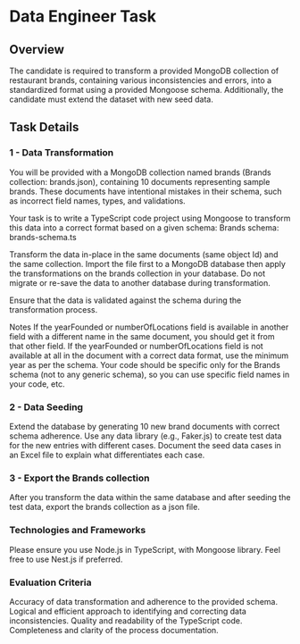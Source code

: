 # Data Engineer Task

## Overview

The candidate is required to transform a provided MongoDB collection of restaurant brands, containing various inconsistencies and errors, into a standardized format using a provided Mongoose schema. Additionally, the candidate must extend the dataset with new seed data.

## Task Details

### 1 - Data Transformation

You will be provided with a MongoDB collection named brands (Brands collection: brands.json), containing 10 documents representing sample brands. These documents have intentional mistakes in their schema, such as incorrect field names, types, and validations.

Your task is to write a TypeScript code project using Mongoose to transform this data into a correct format based on a given schema: Brands schema: brands-schema.ts

Transform the data in-place in the same documents (same object Id) and the same collection. Import the file first to a MongoDB database then apply the transformations on the brands collection in your database. Do not migrate or re-save the data to another database during transformation.

Ensure that the data is validated against the schema during the transformation process.

Notes
If the yearFounded or numberOfLocations field is available in another field with a different name in the same document, you should get it from that other field.
If the yearFounded or numberOfLocations field is not available at all in the document with a correct data format, use the minimum year as per the schema.
Your code should be specific only for the Brands schema (not to any generic schema), so you can use specific field names in your code, etc.

### 2 - Data Seeding

Extend the database by generating 10 new brand documents with correct schema adherence.
Use any data library (e.g., Faker.js) to create test data for the new entries with different cases.
Document the seed data cases in an Excel file to explain what differentiates each case.

### 3 - Export the Brands collection

After you transform the data within the same database and after seeding the test data, export the brands collection as a json file.

### Technologies and Frameworks

Please ensure you use Node.js in TypeScript, with Mongoose library.
Feel free to use Nest.js if preferred.

### Evaluation Criteria

Accuracy of data transformation and adherence to the provided schema.
Logical and efficient approach to identifying and correcting data inconsistencies.
Quality and readability of the TypeScript code.
Completeness and clarity of the process documentation.
